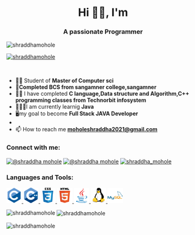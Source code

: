 <h1 align="center">Hi 👋😊, I'm </h1>
<h3 align="center">A passionate Programmer</h3>

<p align="left"> <img src="https://komarev.com/ghpvc/?username=&label=Profile%20views&color=0e75b6&style=flat" alt="shraddhamohole" /> </p>

<p align="left"> <a href="https://github.com/ryo-ma/github-profile-trophy"><img src="https://github-profile-trophy.vercel.app/?username=shraddhamohole" alt="shraddhamohole" /></a> </p>

<p align="left"> <a href="https://twitter.com/" target="blank"><img src="https://img.shields.io/twitter/follow/?logo=twitter&style=for-the-badge" alt="" /></a> </p>



- 👩‍🎓 Student of **Master of Computer sci**
- 👩‍**Completed BCS from sangamner college,sangamner**
- 👩‍💻 I have completed **C language,Data structure and Algorithm,C++ programming classes from Technorbit infosystem**
- 🍵👩‍💻I am currently learnig **Java**
- 🖥️my goal to become **Full Stack JAVA Developer**
- 
- 📫 How to reach me **moholeshraddha2021@gmail.com**

<h3 align="left">Connect with me:</h3>
<p align="left">
<a href="https://linkedin.com/in/@shraddha-mohole" target="blank"><img align="center" src="https://raw.githubusercontent.com/rahuldkjain/github-profile-readme-generator/master/src/images/icons/Social/linked-in-alt.svg" alt="@shraddha mohole" height="30" width="40" /></a>
<a href="https://fb.com/@shraddhamohole" target="blank"><img align="center" src="https://raw.githubusercontent.com/rahuldkjain/github-profile-readme-generator/master/src/images/icons/Social/facebook.svg" alt="@shraddha mohole" height="30" width="40" /></a>
<a href="https://instagram.com/shraddha_mohole" target="blank"><img align="center" src="https://raw.githubusercontent.com/rahuldkjain/github-profile-readme-generator/master/src/images/icons/Social/instagram.svg" alt="shraddha_mohole" height="30" width="40" /></a>
</p>

<h3 align="left">Languages and Tools:</h3>
<p align="left"> <a href="https://www.cprogramming.com/" target="_blank" rel="noreferrer"> <img src="https://raw.githubusercontent.com/devicons/devicon/master/icons/c/c-original.svg" alt="c" width="40" height="40"/> </a> <a href="https://www.w3schools.com/cpp/" target="_blank" rel="noreferrer"> <img src="https://raw.githubusercontent.com/devicons/devicon/master/icons/cplusplus/cplusplus-original.svg" alt="cplusplus" width="40" height="40"/> </a> <a href="https://www.w3schools.com/css/" target="_blank" rel="noreferrer"> <img src="https://raw.githubusercontent.com/devicons/devicon/master/icons/css3/css3-original-wordmark.svg" alt="css3" width="40" height="40"/> </a> <a href="https://www.w3.org/html/" target="_blank" rel="noreferrer"> <img src="https://raw.githubusercontent.com/devicons/devicon/master/icons/html5/html5-original-wordmark.svg" alt="html5" width="40" height="40"/> </a> <a href="https://www.java.com" target="_blank" rel="noreferrer"> <img src="https://raw.githubusercontent.com/devicons/devicon/master/icons/java/java-original.svg" alt="java" width="40" height="40"/> </a> <a href="https://www.linux.org/" target="_blank" rel="noreferrer"> <img src="https://raw.githubusercontent.com/devicons/devicon/master/icons/linux/linux-original.svg" alt="linux" width="40" height="40"/> </a> <a href="https://www.mysql.com/" target="_blank" rel="noreferrer"> <img src="https://raw.githubusercontent.com/devicons/devicon/master/icons/mysql/mysql-original-wordmark.svg" alt="mysql" width="40" height="40"/> </a> </p>

<p><img align="left" src="https://github-readme-stats.vercel.app/api/top-langs?username=shraddhamohole&show_icons=true&locale=en&layout=compact" alt="shraddhamohole" /></p>

<p>&nbsp;<img align="center" src="https://github-readme-stats.vercel.app/api?username=shraddhamohole&show_icons=true&locale=en" alt="shraddhamohole" /></p>

<p><img align="center" src="https://github-readme-streak-stats.herokuapp.com/?user=shraddhamohole&" alt="shraddhamohole" /></p>

